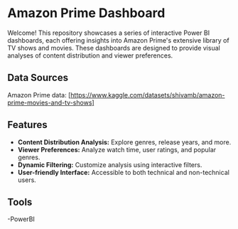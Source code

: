 
# Amazon Prime Dashboard 

Welcome! This repository showcases a series of interactive Power BI dashboards, each offering insights into Amazon Prime's extensive library of TV shows and movies. These dashboards are designed to provide visual analyses of content distribution and viewer preferences.

## Data Sources

Amazon Prime data: [https://www.kaggle.com/datasets/shivamb/amazon-prime-movies-and-tv-shows]

## Features

- **Content Distribution Analysis:** Explore genres, release years, and more.
- **Viewer Preferences:** Analyze watch time, user ratings, and popular genres.
- **Dynamic Filtering:** Customize analysis using interactive filters.
- **User-friendly Interface:** Accessible to both technical and non-technical users.

## Tools

-PowerBI







